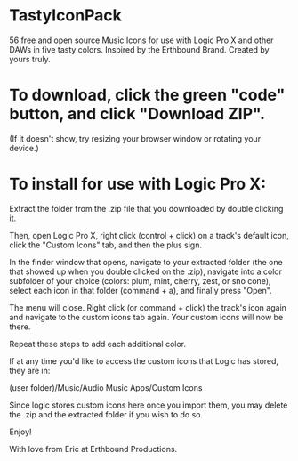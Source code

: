 # TastyIconPack
56 free and open source Music Icons for use with Logic Pro X and other DAWs in five tasty colors. Inspired by the Erthbound Brand. Created by yours truly.

# To download, click the green "code" button, and click "Download ZIP".
(If it doesn't show, try resizing your browser window or rotating your device.)

# To install for use with Logic Pro X:
Extract the folder from the .zip file that you downloaded by double clicking it.

Then, open Logic Pro X, right click (control + click) on a track's default icon, click the "Custom Icons" tab, and then the plus sign. 

In the finder window that opens, navigate to your extracted folder (the one that showed up when you double clicked on the .zip), navigate into a color subfolder of your choice (colors: plum, mint, cherry, zest, or sno cone), select each icon in that folder (command + a), and finally press "Open". 

The menu will close. Right click (or command + click) the track's icon again and navigate to the custom icons tab again. Your custom icons will now be there.

Repeat these steps to add each additional color.

If at any time you'd like to access the custom icons that Logic has stored, they are in:

(user folder)/Music/Audio Music Apps/Custom Icons

Since logic stores custom icons here once you import them, you may delete the .zip and the extracted folder if you wish to do so.

Enjoy!

With love from Eric at Erthbound Productions.
